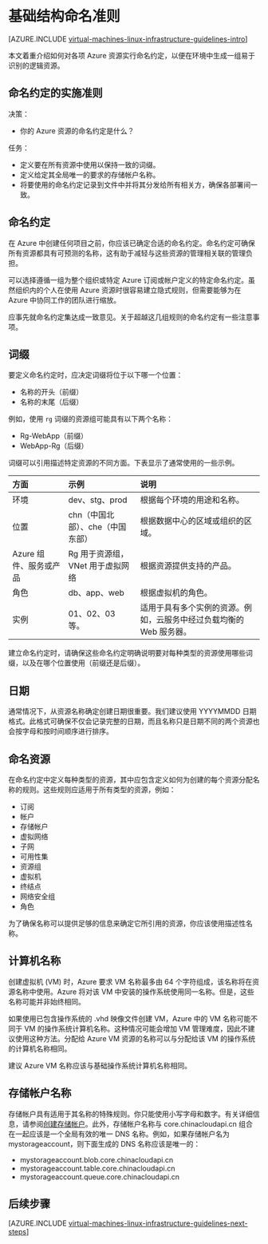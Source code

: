 <properties
	pageTitle="基础结构命名准则 | Azure"
	description="了解在 Azure 基础结构服务中进行命名的关键设计和实施准则。"
	documentationCenter=""
	services="virtual-machines-linux"
	authors="iainfoulds"
	manager="timlt"
	editor=""
	tags="azure-resource-manager"/>  


<tags
	ms.service="virtual-machines-linux"
	ms.workload="infrastructure-services"
	ms.tgt_pltfrm="vm-linux"
	ms.devlang="na"
	ms.topic="article"
	ms.date="09/08/2016"
	wacn.date="10/24/2016"
	ms.author="iainfou"/>  


# 基础结构命名准则

[AZURE.INCLUDE [virtual-machines-linux-infrastructure-guidelines-intro](../../includes/virtual-machines-linux-infrastructure-guidelines-intro.md)]

本文着重介绍如何对各项 Azure 资源实行命名约定，以便在环境中生成一组易于识别的逻辑资源。

## 命名约定的实施准则

决策：

- 你的 Azure 资源的命名约定是什么？

任务：

- 定义要在所有资源中使用以保持一致的词缀。
- 定义给定其全局唯一的要求的存储帐户名称。
- 将要使用的命名约定记录到文件中并将其分发给所有相关方，确保各部署间一致。

## 命名约定

在 Azure 中创建任何项目之前，你应该已确定合适的命名约定。命名约定可确保所有资源都具有可预测的名称，这有助于减轻与这些资源的管理相关联的管理负担。

可以选择遵循一组为整个组织或特定 Azure 订阅或帐户定义的特定命名约定。虽然组织内的个人在使用 Azure 资源时很容易建立隐式规则，但需要能够为在 Azure 中协同工作的团队进行缩放。

应事先就命名约定集达成一致意见。关于超越这几组规则的命名约定有一些注意事项。

## 词缀

要定义命名约定时，应决定词缀将位于以下哪一个位置：

- 名称的开头（前缀）
- 名称的末尾（后缀）

例如，使用 `rg` 词缀的资源组可能具有以下两个名称：

- Rg-WebApp（前缀）
- WebApp-Rg（后缀）

词缀可以引用描述特定资源的不同方面。下表显示了通常使用的一些示例。

| 方面 | 示例 | 说明 |
|:-------------------------------------|:-----------------------------------------------------------------------|:-----------------------------------------------------------------------------------------------------------|
| 环境 | dev、stg、prod | 根据每个环境的用途和名称。 |
| 位置 | chn（中国北部）、che（中国东部） | 根据数据中心的区域或组织的区域。 |
| Azure 组件、服务或产品 | Rg 用于资源组，VNet 用于虚拟网络 | 根据资源提供支持的产品。 |
| 角色 | db、app、web | 根据虚拟机的角色。 |
| 实例 | 01、02、03 等。 | 适用于具有多个实例的资源。例如，云服务中经过负载均衡的 Web 服务器。 |


建立命名约定时，请确保这些命名约定明确说明要对每种类型的资源使用哪些词缀，以及在哪个位置使用（前缀还是后缀）。

## 日期

通常情况下，从资源名称确定创建日期很重要。我们建议使用 YYYYMMDD 日期格式。此格式可确保不仅会记录完整的日期，而且名称只是日期不同的两个资源也会按字母和按时间顺序进行排序。

## 命名资源

在命名约定中定义每种类型的资源，其中应包含定义如何为创建的每个资源分配名称的规则。这些规则应适用于所有类型的资源，例如：

- 订阅
- 帐户
- 存储帐户
- 虚拟网络
- 子网
- 可用性集
- 资源组
- 虚拟机
- 终结点
- 网络安全组
- 角色

为了确保名称可以提供足够的信息来确定它所引用的资源，你应该使用描述性名称。

## 计算机名称

创建虚拟机 (VM) 时，Azure 要求 VM 名称最多由 64 个字符组成，该名称将在资源名称中使用。Azure 将对该 VM 中安装的操作系统使用同一名称。但是，这些名称可能并非始终相同。

如果使用已包含操作系统的 .vhd 映像文件创建 VM，Azure 中的 VM 名称可能不同于 VM 的操作系统计算机名称。这种情况可能会增加 VM 管理难度，因此不建议使用这种方法。分配给 Azure VM 资源的名称可以与分配给该 VM 的操作系统的计算机名称相同。

建议 Azure VM 名称应该与基础操作系统计算机名称相同。

## 存储帐户名称

存储帐户具有适用于其名称的特殊规则。你只能使用小写字母和数字。有关详细信息，请参阅[创建存储帐户](/documentation/articles/storage-create-storage-account/#create-a-storage-account)。此外，存储帐户名称与 core.chinacloudapi.cn 组合在一起应该是一个全局有效的唯一 DNS 名称。例如，如果存储帐户名为 mystorageaccount，则下面生成的 DNS 名称应该是唯一的：

- mystorageaccount.blob.core.chinacloudapi.cn
- mystorageaccount.table.core.chinacloudapi.cn
- mystorageaccount.queue.core.chinacloudapi.cn


## <a name="next-steps"></a>后续步骤
[AZURE.INCLUDE [virtual-machines-linux-infrastructure-guidelines-next-steps](../../includes/virtual-machines-linux-infrastructure-guidelines-next-steps.md)]

<!---HONumber=Mooncake_1017_2016-->